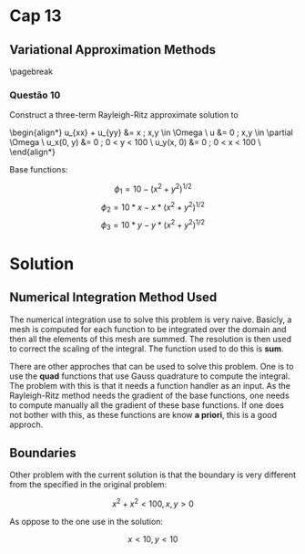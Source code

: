 # Cap 13

## Variational Approximation Methods

\pagebreak

### Questão 10
Construct a three-term Rayleigh-Ritz approximate solution to

\begin{align*}
    u_{xx} + u_{yy} &= x ; x,y \in \Omega          \\
                  u &= 0 ; x,y \in \partial \Omega \\
          u_x(0, y) &= 0 ; 0 < y < 100             \\
          u_y(x, 0) &= 0 ; 0 < x < 100             \\
\end{align*}

Base functions:

$$  \phi_1 = 10 - (x^2 + y^2)^{1/2} $$
$$  \phi_2 = 10 * x - x * (x^2 + y^2)^{1/2} $$
$$  \phi_3 = 10 * y - y * (x^2 + y^2)^{1/2} $$


# Solution

## Numerical Integration Method Used
The numerical integration use to solve this problem is very
naive. Basicly, a mesh is computed for each function to be
integrated over the domain and then all the elements of this
mesh are summed. The resolution is then used to correct the
scaling of the integral. The function used to do this is
__sum__.

There are other approches that can be used to solve this problem.
One is to use the __quad__ functions that use Gauss quadrature to
compute the integral. The problem with this is that it needs a
function handler as an input. As the Rayleigh-Ritz method needs
the gradient of the base functions, one needs to compute manually
all the gradient of these base functions. If one does not bother
with this, as these functions are know __a priori__, this is a good
approch.

## Boundaries
Other problem with the current solution is that the boundary is
very different from the specified in the original problem:

$$ x^2 + x^2 < 100, x,y > 0 $$

As oppose to the one use in the solution:

$$ x < 10, y < 10 $$
